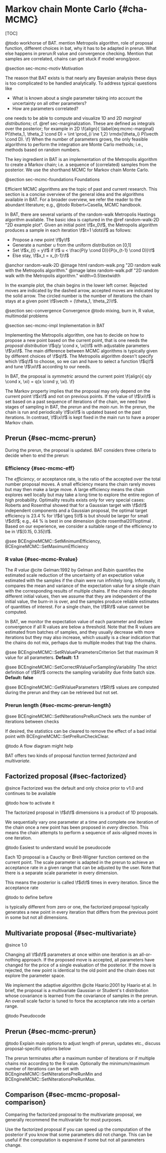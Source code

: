 Markov chain Monte Carlo {#cha-MCMC}
============

[TOC]

@todo workhorse of BAT. mention Metropolis algorithm, role of proposal function, different choices in bat, why it has to be adapted in prerun. What else happens in prerun:R value and convergence checking. Mention that samples are correlated, chains can get stuck if model wrong/poor.

@section sec-mcmc-motiv Motivation

The reason that BAT exists is that nearly any Bayesian analysis
these days is too complicated to be handled analytically. To address
typical questions like

* What is known about a single parameter taking into account
  the uncertainty on all other parameters?
* How are parameters correlated?

one needs to be able to compute and visualize 1D and 2D *marginal distributions*; cf. @ref  sec-marginalization. These are defined as integrals over the posterior; for  example in 2D
\f{align}{
  \label{eq:mcmc-marginal}
  P(\theta_1, \theta_2 \cond D) = \int \prod_{i \ne 1,2} \rmdx{\theta_i} P(\vecth \cond D).
\f}
When the number of parameters grows, the only feasible algorithms to
perform the integration are Monte Carlo methods; i.e., methods based
on random numbers.

The key ingredient in BAT is an implementation of the Metropolis
algorithm to create a Markov chain; i.e. a sequence of (correlated)
samples from the posterior. We use the shorthand MCMC for Markov chain
Monte Carlo.

@section sec-mcmc-foundations Foundations

Efficient MCMC algorithms are the topic of past and current
research. This section is a concise overview of the general idea and
the algorithms available in BAT. For a broader overview, we refer the
reader to the abundant literature; e.g., @todo Robert+Casella, MCMC
  handbook.

In BAT, there are several variants of the random-walk Metropolis Hastings algorithm available. The basic idea is captured in the @ref random-walk-2D "2D example plot". Given an initial point \f$x_0\f$, the Metropolis algorithm produces a sample in each iteration \f$t=1 \dots\f$ as follows:

* Propose a new point \f$y\f$
* Generate a number u from the uniform distribution on [0,1]
* Set \f$x_{t} = y\f$ if \f$ u < \frac{P(y \cond D)}{P(x_{t-1} \cond D)}\f$
* Else stay, \f$x_t = x_{t-1}\f$

@anchor random-walk-2D
@image html random-walk.png "2D random walk with the Metropolis algorithm."
@image latex random-walk.pdf "2D random walk with the Metropolis algorithm." width=0.5\textwidth

In the example plot, the chain begins in the lower left
corner. Rejected moves are indicated by the dashed arrow, accepted
moves are indicated by the solid arrow. The circled number is the
number of iterations the chain stays at a given point \f$\vecth =
(\theta_1, \theta_2)\f$.

@section sec-convergence Convergence
@todo mixing, burn in, R value, multimodal problems

@section sec-mcmc-impl Implementation in BAT

Implementing the Metropolis algorithm, one has to decide on how to
propose a new point based on the current point, that is one needs the
*proposal distribution* \f$q(y \cond x, \xi)\f$ with adjustable parameters
\f$\xi\f$. The main difference between MCMC algorithms is typically given
by different choices of \f$q\f$. The Metropolis algorithm doesn't specify
which \f$q\f$ to choose, so we can and have to select a function \f$q\f$ and
tune \f$\xi\f$ according to our needs.

In BAT, the proposal is *symmetric* around the current point
\f{align}{
  q(y \cond x, \xi) = q(x \cond y, \xi).
\f}

The Markov property implies that the proposal may only depend on the
current point \f$x\f$ and not on previous points. If the value of
\f$\xi\f$ is set based on a past sequence of iterations of the chain,
we need two stages of sampling in BAT, the *prerun* and the *main
run*. In the prerun, the chain is run and periodically \f$\xi\f$ is
updated based on the past iterations. In contrast, \f$\xi\f$ is kept
fixed in the main run to have a proper Markov chain.

## Prerun {#sec-mcmc-prerun}

During the prerun, the proposal is updated. BAT considers three criteria to decide when to end the prerun:

### Efficiency {#sec-mcmc-eff}

The *efficiency*, or acceptance rate, is the ratio  of the accepted over the total number proposal moves. A small efficiency means the chain rarely moves but may then make a large move. A large efficiency means the chain explores well locally but may take a long time to explore the entire region of high probability. Optimality results exists only for very special cases: Roberts and Rosenthal showed that for a Gaussian target with \f$d\f$ independent components and a Gaussian proposal, the optimal target efficiency is 23.4 % for \f$d \geq 5\f$ is  but should be larger for small \f$d\f$; e.g., 44 % is best in one dimension @cite rosenthal2011optimal . Based on our experience, we consider a suitable range of the efficiency to be in \f$[0.15, 0.35]\f$.

@see BCEngineMCMC::SetMinimumEfficiency, BCEngineMCMC::SetMaximumEfficiency

### R value {#sec-mcmc-Rvalue}

The *R value* @cite Gelman:1992 by Gelman and Rubin quantifies the
estimated scale reduction of the uncertainty of an expectation value
estimated with the samples if the chain were run infinitely
long. Informally, it compares the mean and variance of the expectation
value for a single chain with the corresponding results of multiple
chains. If the chains mix despite different initial values, then we
assume that they are independent of the initial value, the burn-in is
over, and the samples produce reliable estimates of quantities of
interest. For a single chain, the \f$R\f$ value cannot be computed.

In BAT, we monitor the expectation value of each parameter and declare
convergence if all R values are below a threshold. Note that the R
values are estimated from batches of samples, and they usually
decrease with more iterations but they may also increase, which
usually is a clear indication that the chains do not mix, perhaps due
to multiple modes that trap the chains.

@see BCEngineMCMC::SetRValueParametersCriterion Set that maximum R value for all parameters. **Default: 1.1**

@see BCEngineMCMC::SetCorrectRValueForSamplingVariability The strict definition of \f$R\f$ corrects the sampling variability due finite batch size. **Default: false**

@see BCEngineMCMC::GetRValueParameters  \f$R\f$ values are computed during the prerun and they can be retrieved but not set.

### Prerun length {#sec-mcmc-prerun-length}

@see BCEngineMCMC::SetNIterationsPreRunCheck sets the number of iterations between checks


If desired, the statistics can be cleared to remove the effect of a bad initial point with BCEngineMCMC::SetPreRunCheckClear.


@todo A flow diagram might help

BAT offers two kinds of proposal function termed *factorized* and *multivariate*.

## Factorized proposal {#sec-factorized}

@since Factorized was the default and only choice prior to v1.0 and continues to be available

@todo how to activate it

The factorized proposal in \f$d\f$ dimensions is a product of 1D proposals.

We sequentially vary one parameter at a time and complete
one iteration of the chain once a new point has been proposed in *every*
direction. This means the chain attempts to perform a sequence of
axis-aligned moves in one iteration.

@todo Easiest to understand would be pseudocode

Each 1D proposal is a Cauchy or Breit-Wigner function centered on the
current point. The scale parameter is adapted in the prerun to achieve
an acceptance rate in a given range that can be adjusted by the
user. Note that there is a separate scale parameter in every dimension.

This means the posterior is called \f$d\f$ times in every iteration. Since
the acceptance rate

@todo to define before

is typically different from
zero or one, the factorized proposal typically generates a new point
in every iteration that differs from the previous point in some but
not all dimensions.

## Multivariate proposal {#sec-multivariate}

@since 1.0

Changing all \f$d\f$ parameters at once within one iteration is an
all-or-nothing approach. If the proposed move is accepted, all
parameters have changed for the price of a single evaluation of the
posterior. If the move is rejected, the new point is identical to the
old point and the chain does not explore the parameter space.

We implement the adaptive algorithm @cite Haario:2001 by Haario et al. In
brief, the proposal is a multivariate Gaussian or Student's t
distribution whose covariance is learned from the covariance of
samples in the prerun. An overall scale factor is tuned to force the
acceptance rate into a certain range.

@todo Pseudocode

## Prerun {#sec-mcmc-prerun}

@todo Explain main options to adjust length of prerun, updates etc.,
discuss proposal-specific options below

The prerun terminates after a maximum number of iterations or if
multiple chains mix according to the R value. Optionally the
minimum/maximum number of iterations can be set with
BCEngineMCMC::SetNIterationsPreRunMin and
BCEngineMCMC::SetNIterationsPreRunMax.

## Comparison {#sec-mcmc-proposal-comparison}

Comparing the factorized proposal to the multivariate proposal, we
generally recommend the multivariate for most purposes.

Use the factorized proposal if you can speed up the computation of the
posterior if you know that some parameters did not change. This can be
useful if the computation is expensive if some but not all
parameters change.

